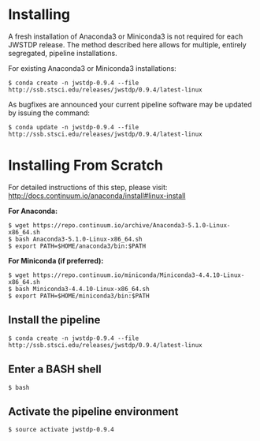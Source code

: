 # Installing

A fresh installation of Anaconda3 or Miniconda3 is not required for each JWSTDP release. The method described here allows for multiple, entirely segregated, pipeline installations.

For existing Anaconda3 or Miniconda3 installations:

```
$ conda create -n jwstdp-0.9.4 --file http://ssb.stsci.edu/releases/jwstdp/0.9.4/latest-linux
```

As bugfixes are announced your current pipeline software may be updated by issuing the command:

```
$ conda update -n jwstdp-0.9.4 --file http://ssb.stsci.edu/releases/jwstdp/0.9.4/latest-linux
```

# Installing From Scratch

For detailed instructions of this step, please visit: http://docs.continuum.io/anaconda/install#linux-install

**For Anaconda:**

```
$ wget https://repo.continuum.io/archive/Anaconda3-5.1.0-Linux-x86_64.sh
$ bash Anaconda3-5.1.0-Linux-x86_64.sh
$ export PATH=$HOME/anaconda3/bin:$PATH
```

**For Miniconda (if preferred):**

```
$ wget https://repo.continuum.io/miniconda/Miniconda3-4.4.10-Linux-x86_64.sh
$ bash Miniconda3-4.4.10-Linux-x86_64.sh
$ export PATH=$HOME/miniconda3/bin:$PATH
```

## Install the pipeline

```
$ conda create -n jwstdp-0.9.4 --file http://ssb.stsci.edu/releases/jwstdp/0.9.4/latest-linux
```

## Enter a BASH shell

```
$ bash
```

## Activate the pipeline environment

```
$ source activate jwstdp-0.9.4
```
